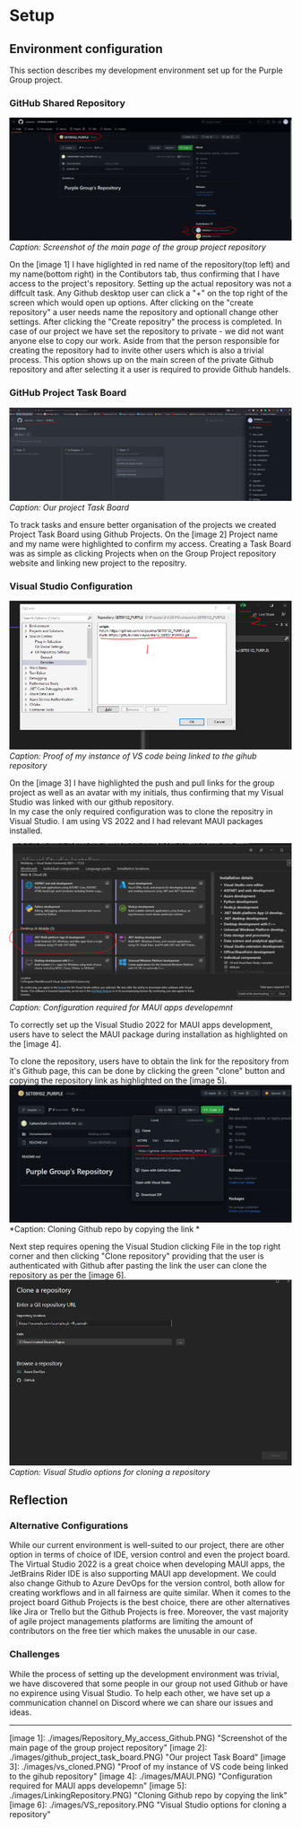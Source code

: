 # Setup

## Environment configuration

This section describes my development environment set up for the Purple Group project. 
### GitHub Shared Repository

![Image 1](./images/Repository_My_access_Github.PNG)
*Caption: Screenshot of the main page of the group project repository*

On the [image 1] I have higlighted in red name of the repository(top left) and my name(bottom right) in the Contibutors tab, thus confirming that I have access to the project's repository.
Setting up the actual repository was not a diffcult task. Any Github desktop user can click a "+" on the top right of the screen which would open up options. After clicking on the "create repository" a user needs name the repository and optionall change other settings. After clicking the "Create repositry" the process is completed.
In case of our project we have set the repository to private - we did not want anyone else to copy our work. 
Aside from that the person responsible for creating the repository had to invite other users which is also a trivial process. This option shows up on the main screen of the private Github repository and after selecting it a user is required to provide Github handels.

### GitHub Project Task Board

![Image 2](./images/github_project_task_board.PNG)
*Caption: Our project Task Board*

To track tasks and ensure better organisation of the projects we created Project Task Board using Github Projects. On the [image 2] Project name and my name were highlighted to confirm my access. 
Creating a Task Board was as simple as clicking Projects when on the Group Project repository website and linking new project to the repositry. 

### Visual Studio Configuration

![Image 3](./images/vs_cloned.PNG)
*Caption: Proof of my instance of VS code being linked to the gihub repository*

On the [image 3] I have highlighted the push and pull links for the group project as well as an avatar with my initials, thus confirming that my Visual Studio was linked with our github repository.  
In my case the only required configuration was to clone the repositry in Visual Studio. I am using VS 2022 and I had relevant MAUI packages installed. 

![Image 4](./images/MAUI.PNG)
*Caption: Configuration required for MAUI apps developemnt*

To correctly set up the Visual Studio 2022 for MAUI apps development, users have to select the MAUI package during installation as highlighted on the [image 4].  

To clone the repository, users have to obtain the link for the repository from it's Github page, this can be done by clicking the green "clone" button and copying the repository link as highlighted on the [image 5]. 
![Image 5](./images/LinkingRepository.PNG)
*Caption: Cloning Github repo by copying the link *

Next step requires opening the Visual Studion clicking File in the top right corner and then clicking "Clone repository" providing that the user is authenticated with Github after pasting the link the user can clone the repository as per the [image 6].
![Image 6](./images/VS_repository.PNG)
*Caption: Visual Studio options for cloning a repository*
## Reflection

### Alternative Configurations

While our current environment is well-suited to our project, there are other option in terms of choice of IDE, version control and even the project board.
The Virtual Studio 2022 is a great choice when developing MAUI apps, the JetBrains Rider IDE is also supporting MAUI app development. 
We could also change Github to Azure DevOps for the version control, both allow for creating workflows and in all fairness are quite similar. 
When it comes to the project board Github Projects is the best choice, there are other alternatives like Jira or Trello but the Github Projects is free. 
Moreover, the vast majority of agile project managements platforms are limiting the amount of contributors on the free tier which makes the unusable in our case.



### Challenges

While the process of setting up the development environment was trivial, we have discovered that some people in our group not used Github or have no expirence using Visual Studio.
To help each other, we have set up a communication channel on Discord where we can share our issues and ideas. 

---
[image 1]: ./images/Repository_My_access_Github.PNG) "Screenshot of the main page of the group project repository"
[image 2]: ./images/github_project_task_board.PNG) "Our project Task Board"
[image 3]: ./images/vs_cloned.PNG) "Proof of my instance of VS code being linked to the gihub repository"
[image 4]: ./images/MAUI.PNG) "Configuration required for MAUI apps developemn"
[image 5]: ./images/LinkingRepository.PNG) "Cloning Github repo by copying the link"
[image 6]: ./images/VS_repository.PNG "Visual Studio options for cloning a repository"
